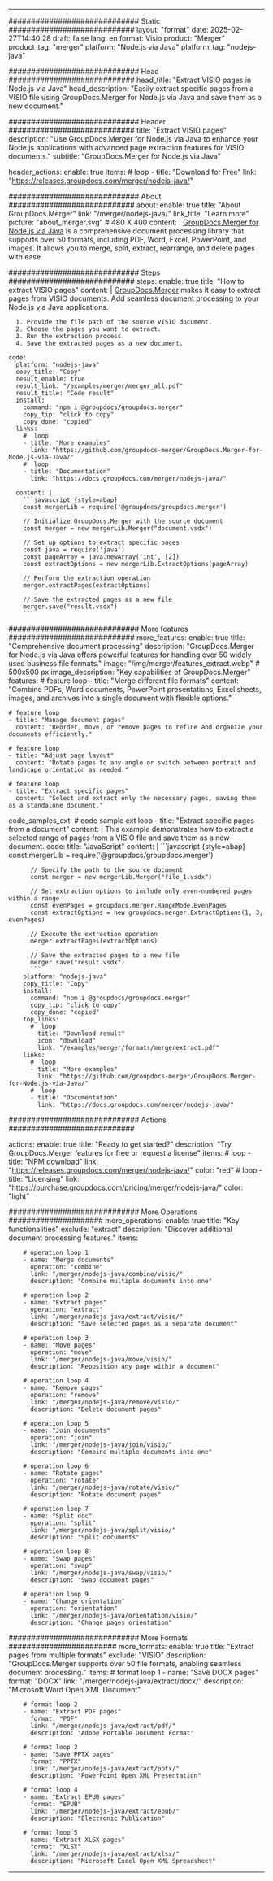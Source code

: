 
---
############################# Static ############################
layout: "format"
date:  2025-02-27T14:40:28
draft: false
lang: en
format: Visio
product: "Merger"
product_tag: "merger"
platform: "Node.js via Java"
platform_tag: "nodejs-java"

############################# Head ############################
head_title: "Extract VISIO pages in Node.js via Java"
head_description: "Easily extract specific pages from a VISIO file using GroupDocs.Merger for Node.js via Java and save them as a new document."

############################# Header ############################
title: "Extract VISIO pages" 
description: "Use GroupDocs.Merger for Node.js via Java to enhance your Node.js applications with advanced page extraction features for VISIO documents."
subtitle: "GroupDocs.Merger for Node.js via Java" 

header_actions:
  enable: true
  items:
    #  loop
    - title: "Download for Free"
      link: "https://releases.groupdocs.com/merger/nodejs-java/"
      
############################# About ############################
about:
    enable: true
    title: "About GroupDocs.Merger"
    link: "/merger/nodejs-java/"
    link_title: "Learn more"
    picture: "about_merger.svg" # 480 X 400
    content: |
       [GroupDocs.Merger for Node.js via Java](/merger/nodejs-java/) is a comprehensive document processing library that supports over 50 formats, including PDF, Word, Excel, PowerPoint, and images. It allows you to merge, split, extract, rearrange, and delete pages with ease.

############################# Steps ############################
steps:
    enable: true
    title: "How to extract VISIO pages"
    content: |
      [GroupDocs.Merger](/merger/nodejs-java/) makes it easy to extract pages from VISIO documents. Add seamless document processing to your Node.js via Java applications.
      
      1. Provide the file path of the source VISIO document.
      2. Choose the pages you want to extract.
      3. Run the extraction process.
      4. Save the extracted pages as a new document.
   
    code:
      platform: "nodejs-java"
      copy_title: "Copy"
      result_enable: true
      result_link: "/examples/merger/merger_all.pdf"
      result_title: "Code result"
      install:
        command: "npm i @groupdocs/groupdocs.merger"
        copy_tip: "click to copy"
        copy_done: "copied"
      links:
        #  loop
        - title: "More examples"
          link: "https://github.com/groupdocs-merger/GroupDocs.Merger-for-Node.js-via-Java/"
        #  loop
        - title: "Documentation"
          link: "https://docs.groupdocs.com/merger/nodejs-java/"
          
      content: |
        ```javascript {style=abap}
        const mergerLib = require('@groupdocs/groupdocs.merger')

        // Initialize GroupDocs.Merger with the source document
        const merger = new mergerLib.Merger("document.vsdx")

        // Set up options to extract specific pages
        const java = require('java')
        const pageArray = java.newArray('int', [2])
        const extractOptions = new mergerLib.ExtractOptions(pageArray)

        // Perform the extraction operation
        merger.extractPages(extractOptions)

        // Save the extracted pages as a new file
        merger.save("result.vsdx")
        ```            

############################# More features ############################
more_features:
  enable: true
  title: "Comprehensive document processing"
  description: "GroupDocs.Merger for Node.js via Java offers powerful features for handling over 50 widely used business file formats."
  image: "/img/merger/features_extract.webp" # 500x500 px
  image_description: "Key capabilities of GroupDocs.Merger"
  features:
    # feature loop
    - title: "Merge different file formats"
      content: "Combine PDFs, Word documents, PowerPoint presentations, Excel sheets, images, and archives into a single document with flexible options."

    # feature loop
    - title: "Manage document pages"
      content: "Reorder, move, or remove pages to refine and organize your documents efficiently."

    # feature loop
    - title: "Adjust page layout"
      content: "Rotate pages to any angle or switch between portrait and landscape orientation as needed."

    # feature loop
    - title: "Extract specific pages"
      content: "Select and extract only the necessary pages, saving them as a standalone document."
      
  code_samples_ext:
    # code sample ext loop
    - title: "Extract specific pages from a document"
      content: |
        This example demonstrates how to extract a selected range of pages from a VISIO file and save them as a new document.
      code:
        title: "JavaScript"
        content: |
          ```javascript {style=abap}
          const mergerLib = require('@groupdocs/groupdocs.merger')
          
          // Specify the path to the source document
          const merger = new mergerLib.Merger("file_1.vsdx")

          // Set extraction options to include only even-numbered pages within a range
          const evenPages = groupdocs.merger.RangeMode.EvenPages
          const extractOptions = new groupdocs.merger.ExtractOptions(1, 3, evenPages)
          
          // Execute the extraction operation
          merger.extractPages(extractOptions)

          // Save the extracted pages to a new file
          merger.save("result.vsdx")
          ```
        platform: "nodejs-java"
        copy_title: "Copy"
        install:
          command: "npm i @groupdocs/groupdocs.merger"
          copy_tip: "click to copy"
          copy_done: "copied"
        top_links:
          #  loop
          - title: "Download result"
            icon: "download"
            link: "/examples/merger/formats/mergerextract.pdf"
        links:
          #  loop
          - title: "More examples"
            link: "https://github.com/groupdocs-merger/GroupDocs.Merger-for-Node.js-via-Java/"
          #  loop
          - title: "Documentation"
            link: "https://docs.groupdocs.com/merger/nodejs-java/"
            

            


############################# Actions ############################

actions:
  enable: true
  title: "Ready to get started?"
  description: "Try GroupDocs.Merger features for free or request a license"
  items:
    #  loop
    - title: "NPM download"
      link: "https://releases.groupdocs.com/merger/nodejs-java/"
      color: "red"
        #  loop
    - title: "Licensing"
      link: "https://purchase.groupdocs.com/pricing/merger/nodejs-java/"
      color: "light"


############################# More Operations #####################
more_operations:
    enable: true
    title: "Key functionalities"
    exclude: "extract"
    description: "Discover additional document processing features."
    items: 
          
        # operation loop 1
        - name: "Merge documents"
          operation: "combine"
          link: "/merger/nodejs-java/combine/visio/"
          description: "Combine multiple documents into one"

        # operation loop 2
        - name: "Extract pages"
          operation: "extract"
          link: "/merger/nodejs-java/extract/visio/"
          description: "Save selected pages as a separate document"

        # operation loop 3
        - name: "Move pages"
          operation: "move"
          link: "/merger/nodejs-java/move/visio/"
          description: "Reposition any page within a document"

        # operation loop 4
        - name: "Remove pages"
          operation: "remove"
          link: "/merger/nodejs-java/remove/visio/"
          description: "Delete document pages"

        # operation loop 5
        - name: "Join documents"
          operation: "join"
          link: "/merger/nodejs-java/join/visio/"
          description: "Combine multiple documents into one"

        # operation loop 6
        - name: "Rotate pages"
          operation: "rotate"
          link: "/merger/nodejs-java/rotate/visio/"
          description: "Rotate document pages"

        # operation loop 7
        - name: "Split doc"
          operation: "split"
          link: "/merger/nodejs-java/split/visio/"
          description: "Split documents"

        # operation loop 8
        - name: "Swap pages"
          operation: "swap"
          link: "/merger/nodejs-java/swap/visio/"
          description: "Swap document pages"

        # operation loop 9
        - name: "Change orientation"
          operation: "orientation"
          link: "/merger/nodejs-java/orientation/visio/"
          description: "Change pages orientation"
          
        
          
############################# More Formats ########################
more_formats:
    enable: true
    title: "Extract pages from multiple formats"
    exclude: "VISIO"
    description: "GroupDocs.Merger supports over 50 file formats, enabling seamless document processing."
    items: 
        # format loop 1
        - name: "Save DOCX pages"
          format: "DOCX"
          link: "/merger/nodejs-java/extract/docx/"
          description: "Microsoft Word Open XML Document"
          
        # format loop 2
        - name: "Extract PDF pages"
          format: "PDF"
          link: "/merger/nodejs-java/extract/pdf/"
          description: "Adobe Portable Document Format"
          
        # format loop 3
        - name: "Save PPTX pages"
          format: "PPTX"
          link: "/merger/nodejs-java/extract/pptx/"
          description: "PowerPoint Open XML Presentation"

        # format loop 4
        - name: "Extract EPUB pages"
          format: "EPUB"
          link: "/merger/nodejs-java/extract/epub/"
          description: "Electronic Publication"
          
        # format loop 5
        - name: "Extract XLSX pages"
          format: "XLSX"
          link: "/merger/nodejs-java/extract/xlsx/"
          description: "Microsoft Excel Open XML Spreadsheet"
  

---